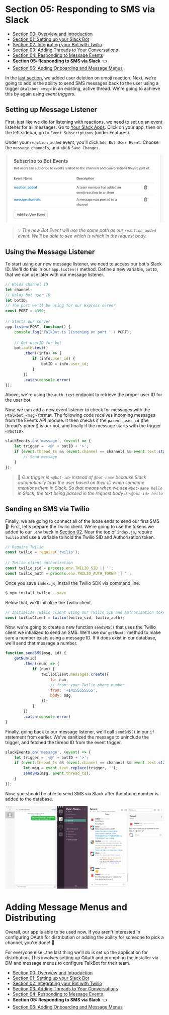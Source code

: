 # Section 05: Responding to SMS via Slack

* [Section 00: Overview and Introduction](../README.md)
* [Section 01: Setting up your Slack Bot](section-01.md)
* [Section 02: Integrating your Bot with Twilio](section-02.md) 
* [Section 03: Adding Threads to Your Conversations](section-03.md)
* [Section 04: Responding to Message Events](section-04.md) 
* **Section 05: Responding to SMS via Slack** 👈
* [Section 06: Adding Onboarding and Message Menus](section-06.md)

In the [last section](section-04.md), we added user deletion on emoji reaction. Next, we're going to add is the ability to send SMS messages back to the user using a trigger `@talkbot <msg>` in an existing, active thread. We're going to achieve this by again using *event triggers*.

## Setting up Message Listener
First, just like we did for listening with reactions, we need to set up an event listener for all messages. Go to [Your Slack Apps](https://api.slack.com/apps). Click on your app, then on the left sidebar, go to `Event Subscriptions` (under Features).

Under your `reaction_added` event, you'll click `Add Bot User Event`. Choose the `message.channels`, and click `Save Changes`.

![Add message event listener](img/slack-event-subscriptions-2.png)

> 💡 *The new Bot Event will use the same path as our `reaction_added` event. We'll be able to see which is which in the request body.*

## Using the Message Listener
To start using our new message listener, we need to access our bot's Slack ID. We'll do this in our `app.listen()` method. Define a new variable, `botID`, that we can use later with our message listener. 

```js
// Holds channel ID
let channel;
// Holds bot user ID
let botID;
// The port we'll be using for our Express server
const PORT = 4390;

// Starts our server
app.listen(PORT, function() {
	console.log('TalkBot is listening on port ' + PORT);

	// Get userID for bot
	bot.auth.test()
		.then((info) => {
			if (info.user_id) {
				botID = info.user_id;
			}
		})
		.catch(console.error)
});
```

Above, we're using the `auth.test` endpoint to retrieve the proper user ID for the user bot.

Now, we can add a new event listener to check for messages with the `@talkbot <msg>` format. The following code receives incoming messages from the Events API module. It then checks if the `parent_user_id` (the thread's parent) is our bot, and finally if the message starts with the trigger `<@botID>`. 

```js
slackEvents.on('message', (event) => {
	let trigger = '<@' + botID + '>';
	if (event.thread_ts && (event.channel == channel) && event.text.startsWith(trigger)) {
		// Send message
	}
});
```

> 🔑 *Our trigger is `<@bot-id>` instead of `@bot-name` because Slack automatically tags the user based on their ID when someone mentions them in Slack. So that means when we see `@bot-name hello` in Slack, the text being passed in the request body is `<@bot-id> hello`*

## Sending an SMS via Twilio
Finally, we are going to connect all of the loose ends to send our first SMS 📱! First, let's prepare the Twilio client. We're going to use the tokens we added to our `.env` back in [Section 02](section-02.md). Near the top of `index.js`, require `twilio` and use a variable to hold the Twilio SID and Authorization token.

```js
// Require Twilio
const twilio = require('twilio');

// Twilio client authorization
const twilio_sid = process.env.TWILIO_SID || '';
const twilio_auth = process.env.TWILIO_AUTH_TOKEN || '';
```

Once you save `index.js`, install the Twilio SDK via command line.

```sh
$ npm install twilio --save
```

Below that, we'll initialize the Twilio client.


```js
// Initialize Twilio client using our Twilio SID and Authorization token
const twilioClient = twilio(twilio_sid, twilio_auth);
```

Now, we're going to create a new function `sendSMS()` that uses the Twilio client we intialized to send an SMS. We'll use our `getNum()` method to make sure a number exists using a message ID. If it does exist in our database, we'll send that message a number.

```js
function sendSMS(msg, id) { 
	getNum(id)
		.then((num) => {
			if (num) {
				twilioClient.messages.create({
					to: num,
					// from: your Twilio phone number
					from: '+14155555555',
					body: msg
				});
			}
		})
		.catch(console.error)
}
```

Finally, going back to our message listener, we'll call `sendSMS()` in our `if` statement from earlier. We've sanitized the message to uninclude the trigger, and fetched the thread ID from the event trigger.

```js
slackEvents.on('message', (event) => {
	let trigger = '<@' + botID + '>';
	if (event.thread_ts && (event.channel == channel) && event.text.startsWith(trigger)) {
		let msg = event.text.replace(trigger, '');
		sendSMS(msg, event.thread_ts);
	}
});
```

Now, you should be able to send SMS via Slack after the phone number is added to the database.

![SMS using Slack](img/sms-via-slack.gif)

# Adding Message Menus and Distributing
Overall, our app is able to be used now. If you aren't interested in configuring OAuth for distribution or adding the ability for someone to pick a channel, you're done! 🎉

For everyone else...the last thing we'll do is set up the application for distribution. This involves setting up OAuth and prompting the installer via DM and message menus to configure TalkBot for their team.

* [Section 00: Overview and Introduction](../README.md)
* [Section 01: Setting up your Slack Bot](section-01.md)
* [Section 02: Integrating your Bot with Twilio](section-02.md) 
* [Section 03: Adding Threads to Your Conversations](section-03.md)
* [Section 04: Responding to Message Events](section-04.md) 
* **Section 05: Responding to SMS via Slack** 👈
* [Section 06: Adding Onboarding and Message Menus](section-06.md)